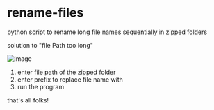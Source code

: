 # rename-files
python script to rename long file names sequentially in zipped folders

solution to "file Path too long"

![image](https://github.com/jellocode/rename-files/assets/116707690/8ca443da-a61c-4003-a1f0-6d8cb33047f4)

1. enter file path of the zipped folder
2. enter prefix to replace file name with
3. run the program

that's all folks!
